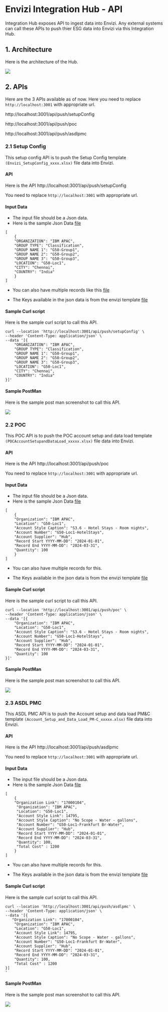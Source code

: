 # Envizi Integration Hub - API

Integration Hub exposes API to ingest data into Envizi. Any external systems can call these APIs to push thier ESG data into Envizi via this Integration Hub.

## 1. Architecture

Here is the architecture of the Hub.

<img src="images/arch.png">

## 2. APIs

Here are the 3 APIs available as of now. Here you need to replace `http://localhost:3001` with appropriate url.

http://localhost:3001/api/push/setupConfig

http://localhost:3001/api/push/poc

http://localhost:3001/api/push/asdlpmc


### 2.1 Setup Config

This setup config API is to push the Setup Config template `(Envizi_SetupConfig_xxxx.xlsx)` file data into Envizi.


#### API

Here is the API http://localhost:3001/api/push/setupConfig

You need to replace `http://localhost:3001` with appropriate url.

#### Input Data

- The input file should be a Json data.
- Here is the sample Json Data [file](./files/01-setupconfig-input.json) 

```
[
    {
    "ORGANIZATION": "IBM APAC",
    "GROUP TYPE": "Classification",
    "GROUP NAME 1": "G50-Group1",
    "GROUP NAME 2": "G50-Group2",
    "GROUP NAME 3": "G50-Group3",
    "LOCATION": "G50-Loc1",
    "CITY": "Chennai",
    "COUNTRY": "India"
    }
]
```
- You can also have multiple records like this [file](./files/03-setupconfig-input2.json) 

- The Keys available in the json data is from the envizi template [file](./files/Envizi_SetupConfig_template.xlsx) 


#### Sample Curl script

Here is the sample curl script to call this API.

```
curl --location 'http://localhost:3001/api/push/setupConfig' \
--header 'Content-Type: application/json' \
--data '[{
    "ORGANIZATION": "IBM APAC",
    "GROUP TYPE": "Classification",
    "GROUP NAME 1": "G50-Group1",
    "GROUP NAME 2": "G50-Group2",
    "GROUP NAME 3": "G50-Group3",
    "LOCATION": "G50-Loc1",
    "CITY": "Chennai",
    "COUNTRY": "India"
}]'
```

#### Sample PostMan 

Here is the sample post man screenshot to call this API.

<img src="images/img-11.png">


### 2.2 POC

This POC API is to push the POC account setup and data load template `(POCAccountSetupandDataLoad_xxxxx.xlsx)` file data into Envizi.

#### API

Here is the API http://localhost:3001/api/push/poc

You need to replace `http://localhost:3001` with appropriate url.

#### Input Data

- The input file should be a Json data.
- Here is the sample Json Data [file](./files/11-poc-input.json) 

```
[
    {
    "Organization": "IBM APAC",
    "Location": "G50-Loc1",
    "Account Style Caption": "S3.6 - Hotel Stays - Room nights",
    "Account Number": "G50-Loc1-HotelStays",
    "Account Supplier": "Hub",
    "Record Start YYYY-MM-DD": "2024-01-01",
    "Record End YYYY-MM-DD": "2024-03-31",
    "Quantity": 100
    }
]
```
- You can also have multiple records for this. 

- The Keys available in the json data is from the envizi template [file](./files/POCAccountSetupandDataLoad_template.xlsx) 


#### Sample Curl script

Here is the sample curl script to call this API.

```
curl --location 'http://localhost:3001/api/push/poc' \
--header 'Content-Type: application/json' \
--data '[{
    "Organization": "IBM APAC",
    "Location": "G50-Loc1",
    "Account Style Caption": "S3.6 - Hotel Stays - Room nights",
    "Account Number": "G50-Loc1-HotelStays",
    "Account Supplier": "Hub",
    "Record Start YYYY-MM-DD": "2024-01-01",
    "Record End YYYY-MM-DD": "2024-03-31",
    "Quantity": 100
}]'
```

#### Sample PostMan 

Here is the sample post man screenshot to call this API.

<img src="images/img-12.png">


### 2.3 ASDL PMC

This ASDL PMC API is to push the Account setup and data load PM&C template `(Account_Setup_and_Data_Load_PM-C_xxxxx.xlsx)` file data into Envizi.

#### API

Here is the API http://localhost:3001/api/push/asdlpmc

You need to replace `http://localhost:3001` with appropriate url.

#### Input Data

- The input file should be a Json data.
- Here is the sample Json Data [file](./files/21-asdl-pmc-input.json) 
```
[
    {
    "Organization Link": "17000104",
     "Organization": "IBM APAC",
     "Location": "G50-Loc1",
     "Account Style Link": 14795,
     "Account Style Caption": "No Scope - Water - gallons",
     "Account Number": "G50-Loc1-Frankfurt Br-Water",
     "Account Supplier": "Hub",
     "Record Start YYYY-MM-DD": "2024-01-01",
     "Record End YYYY-MM-DD": "2024-03-31",
     "Quantity": 100,
     "Total Cost" : 1200
    }
]
```
- You can also have multiple records for this. 

- The Keys available in the json data is from the envizi template [file](./files/Account_Setup_and_Data_Load_PM-C_template.xlsx) 

#### Sample Curl script

Here is the sample curl script to call this API.

```
curl --location 'http://localhost:3001/api/push/asdlpmc' \
--header 'Content-Type: application/json' \
--data '[{
   "Organization Link": "17000104",
    "Organization": "IBM APAC",
    "Location": "G50-Loc1",
    "Account Style Link": 14795,
    "Account Style Caption": "No Scope - Water - gallons",
    "Account Number": "G50-Loc1-Frankfurt Br-Water",
    "Account Supplier": "Hub",
    "Record Start YYYY-MM-DD": "2024-01-01",
    "Record End YYYY-MM-DD": "2024-03-31",
    "Quantity": 100,
    "Total Cost" : 1200
}]
'
```

#### Sample PostMan 

Here is the sample post man screenshot to call this API.


<img src="images/img-13.png">
